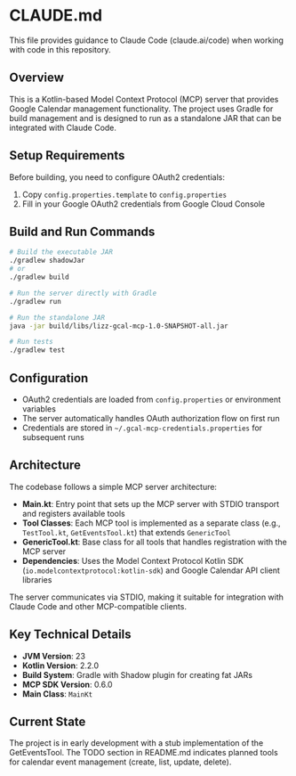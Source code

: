 # CLAUDE.md

This file provides guidance to Claude Code (claude.ai/code) when working with code in this repository.

## Overview

This is a Kotlin-based Model Context Protocol (MCP) server that provides Google Calendar management functionality. The project uses Gradle for build management and is designed to run as a standalone JAR that can be integrated with Claude Code.

## Setup Requirements

Before building, you need to configure OAuth2 credentials:
1. Copy `config.properties.template` to `config.properties`
2. Fill in your Google OAuth2 credentials from Google Cloud Console

## Build and Run Commands

```bash
# Build the executable JAR
./gradlew shadowJar
# or
./gradlew build

# Run the server directly with Gradle
./gradlew run

# Run the standalone JAR
java -jar build/libs/lizz-gcal-mcp-1.0-SNAPSHOT-all.jar

# Run tests
./gradlew test
```

## Configuration

- OAuth2 credentials are loaded from `config.properties` or environment variables
- The server automatically handles OAuth authorization flow on first run
- Credentials are stored in `~/.gcal-mcp-credentials.properties` for subsequent runs

## Architecture

The codebase follows a simple MCP server architecture:

- **Main.kt**: Entry point that sets up the MCP server with STDIO transport and registers available tools
- **Tool Classes**: Each MCP tool is implemented as a separate class (e.g., `TestTool.kt`, `GetEventsTool.kt`) that extends `GenericTool`
- **GenericTool.kt**: Base class for all tools that handles registration with the MCP server
- **Dependencies**: Uses the Model Context Protocol Kotlin SDK (`io.modelcontextprotocol:kotlin-sdk`) and Google Calendar API client libraries

The server communicates via STDIO, making it suitable for integration with Claude Code and other MCP-compatible clients.

## Key Technical Details

- **JVM Version**: 23
- **Kotlin Version**: 2.2.0
- **Build System**: Gradle with Shadow plugin for creating fat JARs
- **MCP SDK Version**: 0.6.0
- **Main Class**: `MainKt`

## Current State

The project is in early development with a stub implementation of the GetEventsTool. The TODO section in README.md indicates planned tools for calendar event management (create, list, update, delete).